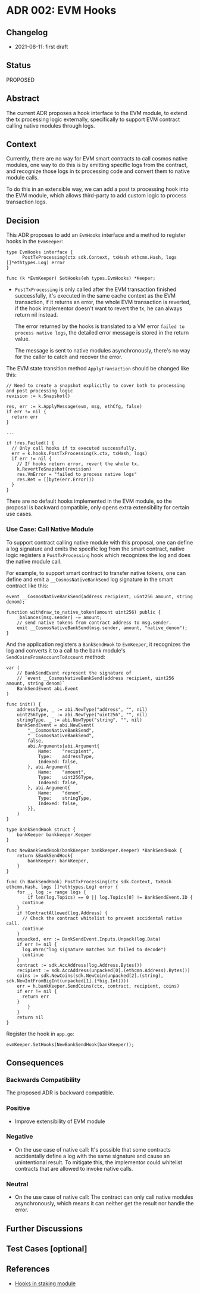 # ADR 002: EVM Hooks

## Changelog

- 2021-08-11: first draft

## Status

PROPOSED

## Abstract

The current ADR proposes a hook interface to the EVM module, to extend the tx processing logic externally,
specifically to support EVM contract calling native modules through logs.

## Context

<!-- > This section describes the forces at play, including technological, political, social, and project local. These forces are probably in tension and should be called out as such. The language in this section is value-neutral. It is simply describing facts. It should clearly explain the problem and motivation that the proposal aims to resolve. -->

Currently, there are no way for EVM smart contracts to call cosmos native modules, one way to do this is by emitting
specific logs from the contract, and recognize those logs in tx processing code and convert them to native module calls.

To do this in an extensible way, we can add a post tx processing hook into the EVM module, which allows third-party to
add custom logic to process transaction logs.

## Decision

<!-- > This section describes our response to these forces. It is stated in full sentences, with an active voice. "We will ..." -->

This ADR proposes to add an `EvmHooks` interface and a method to register hooks in the `EvmKeeper`:

```golang
type EvmHooks interface {
	  PostTxProcessing(ctx sdk.Context, txHash ethcmn.Hash, logs []*ethtypes.Log) error
}

func (k *EvmKeeper) SetHooks(eh types.EvmHooks) *Keeper;
```

- `PostTxProcessing` is only called after the EVM transaction finished successfully, it's executed in the same cache context
  as the EVM transaction, if it returns an error, the whole EVM transaction is reverted, if the hook implementor doesn't
  want to revert the tx, he can always return nil instead.

  The error returned by the hooks is translated to a VM error `failed to process native logs`, the detailed error
  message is stored in the return value.

  The message is sent to native modules asynchronously, there's no way for the caller to catch and recover the error.

The EVM state transition method `ApplyTransaction` should be changed like this:

```golang
// Need to create a snapshot explicitly to cover both tx processing and post processing logic
revision := k.Snapshot()

res, err := k.ApplyMessage(evm, msg, ethCfg, false)
if err != nil {
  return err
}

...

if !res.Failed() {
  // Only call hooks if tx executed successfully.
  err = k.hooks.PostTxProcessing(k.ctx, txHash, logs)
  if err != nil {
    // If hooks return error, revert the whole tx.
    k.RevertToSnapshot(revision)
    res.VmError = "failed to process native logs"
    res.Ret = []byte(err.Error())
  }
}
```

There are no default hooks implemented in the EVM module, so the proposal is backward compatible, only opens extra
extensibility for certain use cases.

### Use Case: Call Native Module

To support contract calling native module with this proposal, one can define a log signature and emits the specific log
from the smart contract, native logic registers a `PostTxProcessing` hook which recognizes the log and does the native module
call.

For example, to support smart contract to transfer native tokens, one can define and emit a `__CosmosNativeBankSend` log
signature in the smart contract like this:

```solidity
event __CosmosNativeBankSend(address recipient, uint256 amount, string denom);

function withdraw_to_native_token(amount uint256) public {
    _balances[msg.sender] -= amount;
    // send native tokens from contract address to msg.sender.
    emit __CosmosNativeBankSend(msg.sender, amount, "native_denom");
}
```

And the application registers a `BankSendHook` to `EvmKeeper`, it recognizes the log and converts it to a call to the bank
module's `SendCoinsFromAccountToAccount` method:

```golang
var (
	// BankSendEvent represent the signature of
	// `event __CosmosNativeBankSend(address recipient, uint256 amount, string denom)`
	BankSendEvent abi.Event
)

func init() {
	addressType, _ := abi.NewType("address", "", nil)
	uint256Type, _ := abi.NewType("uint256", "", nil)
	stringType, _ := abi.NewType("string", "", nil)
	BankSendEvent = abi.NewEvent(
		"__CosmosNativeBankSend",
		"__CosmosNativeBankSend",
		false,
		abi.Arguments{abi.Argument{
			Name:    "recipient",
			Type:    addressType,
			Indexed: false,
		}, abi.Argument{
			Name:    "amount",
			Type:    uint256Type,
			Indexed: false,
		}, abi.Argument{
			Name:    "denom",
			Type:    stringType,
			Indexed: false,
		}},
	)
}

type BankSendHook struct {
	bankKeeper bankkeeper.Keeper
}

func NewBankSendHook(bankKeeper bankkeeper.Keeper) *BankSendHook {
	return &BankSendHook{
		bankKeeper: bankKeeper,
	}
}

func (h BankSendHook) PostTxProcessing(ctx sdk.Context, txHash ethcmn.Hash, logs []*ethtypes.Log) error {
	for _, log := range logs {
		if len(log.Topics) == 0 || log.Topics[0] != BankSendEvent.ID {
      continue
    }
    if !ContractAllowed(log.Address) {
      // Check the contract whitelist to prevent accidental native call.
      continue
    }
    unpacked, err := BankSendEvent.Inputs.Unpack(log.Data)
    if err != nil {
      log.Warn("log signature matches but failed to decode")
      continue
    }
    contract := sdk.AccAddress(log.Address.Bytes())
    recipient := sdk.AccAddress(unpacked[0].(ethcmn.Address).Bytes())
    coins := sdk.NewCoins(sdk.NewCoin(unpacked[2].(string), sdk.NewIntFromBigInt(unpacked[1].(*big.Int))))
    err = h.bankKeeper.SendCoins(ctx, contract, recipient, coins)
    if err != nil {
      return err
    }
		}
	}
	return nil
}
```

Register the hook in `app.go`:

```golang
evmKeeper.SetHooks(NewBankSendHook(bankKeeper));
```

## Consequences

<!-- > This section describes the resulting context, after applying the decision. All consequences should be listed here, not just the "positive" ones. A particular decision may have positive, negative, and neutral consequences, but all of them affect the team and project in the future. -->

### Backwards Compatibility

<!-- All ADRs that introduce backward incompatibilities must include a section describing these incompatibilities and their severity. The ADR must explain how the author proposes to deal with these incompatibilities. ADR submissions without a sufficient backward compatibility treatise may be rejected outright. -->

The proposed ADR is backward compatible.

### Positive

- Improve extensibility of EVM module

### Negative

- On the use case of native call: It's possible that some contracts accidentally define a log with the same signature and cause an unintentional result.
  To mitigate this, the implementor could whitelist contracts that are allowed to invoke native calls.

### Neutral

- On the use case of native call: The contract can only call native modules asynchronously, which means it can neither get the result nor handle the error.

## Further Discussions

<!-- While an ADR is in the DRAFT or PROPOSED stage, this section should contain a summary of issues to be solved in future iterations (usually referencing comments from a pull-request discussion).
Later, this section can optionally list ideas or improvements the author or reviewers found during the analysis of this ADR. -->

## Test Cases [optional]

<!-- Test cases for implementation are mandatory for ADRs that are affecting consensus changes. Other ADRs can choose to include links to test cases if applicable. -->

## References

<!-- - {reference link} -->

- [Hooks in staking module](https://docs.cosmos.network/v0.43/modules/staking/06_hooks.html)

